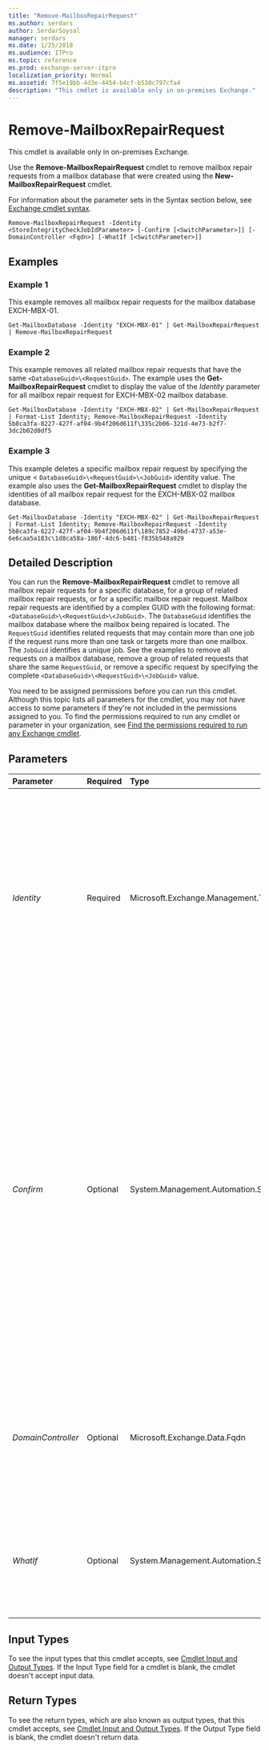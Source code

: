 ```yaml
---
title: "Remove-MailboxRepairRequest"
ms.author: serdars
author: SerdarSoysal
manager: serdars
ms.date: 1/25/2018
ms.audience: ITPro
ms.topic: reference
ms.prod: exchange-server-itpro
localization_priority: Normal
ms.assetid: 7f5e19bb-4d3e-4454-b4cf-b530c797cfa4
description: "This cmdlet is available only in on-premises Exchange."
---
```


# Remove-MailboxRepairRequest

This cmdlet is available only in on-premises Exchange. 
  
Use the **Remove-MailboxRepairRequest** cmdlet to remove mailbox repair requests from a mailbox database that were created using the **New-MailboxRepairRequest** cmdlet.
  
For information about the parameter sets in the Syntax section below, see [Exchange cmdlet syntax](https://technet.microsoft.com/library/bb123552.aspx). 
  
```
Remove-MailboxRepairRequest -Identity <StoreIntegrityCheckJobIdParameter> [-Confirm [<SwitchParameter>]] [-DomainController <Fqdn>] [-WhatIf [<SwitchParameter>]]

```

## Examples
<a name="Examples"> </a>

### Example 1

This example removes all mailbox repair requests for the mailbox database EXCH-MBX-01.
  
```
Get-MailboxDatabase -Identity "EXCH-MBX-01" | Get-MailboxRepairRequest | Remove-MailboxRepairRequest
```

### Example 2

This example removes all related mailbox repair requests that have the same  `<DatabaseGuid>\<RequestGuid>`. The example uses the **Get-MailboxRepairRequest** cmdlet to display the value of the _Identity_ parameter for all mailbox repair request for EXCH-MBX-02 mailbox database.
  
```
Get-MailboxDatabase -Identity "EXCH-MBX-02" | Get-MailboxRepairRequest | Format-List Identity; Remove-MailboxRepairRequest -Identity 5b8ca3fa-8227-427f-af04-9b4f206d611f\335c2b06-321d-4e73-b2f7-3dc2b02d0df5
```

### Example 3

This example deletes a specific mailbox repair request by specifying the unique < `DatabaseGuid>\<RequestGuid>\<JobGuid>` identity value. The example also uses the **Get-MailboxRepairRequest** cmdlet to display the identities of all mailbox repair request for the EXCH-MBX-02 mailbox database.
  
```
Get-MailboxDatabase -Identity "EXCH-MBX-02" | Get-MailboxRepairRequest | Format-List Identity; Remove-MailboxRepairRequest -Identity 5b8ca3fa-8227-427f-af04-9b4f206d611f\189c7852-49bd-4737-a53e-6e6caa5a183c\1d8ca58a-186f-4dc6-b481-f835b548a929
```

## Detailed Description
<a name="DetailedDescription"> </a>

You can run the **Remove-MailboxRepairRequest** cmdlet to remove all mailbox repair requests for a specific database, for a group of related mailbox repair requests, or for a specific mailbox repair request. Mailbox repair requests are identified by a complex GUID with the following format: `<DatabaseGuid>\<RequestGuid>\<JobGuid>`. The  `DatabaseGuid` identifies the mailbox database where the mailbox being repaired is located. The `RequestGuid` identifies related requests that may contain more than one job if the request runs more than one task or targets more than one mailbox. The `JobGuid` identifies a unique job. See the examples to remove all requests on a mailbox database, remove a group of related requests that share the same `RequestGuid`, or remove a specific request by specifying the complete  `<DatabaseGuid>\<RequestGuid>\<JobGuid>` value.
  
You need to be assigned permissions before you can run this cmdlet. Although this topic lists all parameters for the cmdlet, you may not have access to some parameters if they're not included in the permissions assigned to you. To find the permissions required to run any cmdlet or parameter in your organization, see [Find the permissions required to run any Exchange cmdlet](https://technet.microsoft.com/library/mt432940.aspx).
  
## Parameters
<a name="DetailedDescription"> </a>

|**Parameter**|**Required**|**Type**|**Description**|
|:-----|:-----|:-----|:-----|
| _Identity_ <br/> |Required  <br/> |Microsoft.Exchange.Management.Tasks.StoreIntegrityCheckJobIdParameter  <br/> |The _Identity_ parameter specifies the mailbox repair request to remove. Mailbox repair requests are identified by a complex GUID that is created when a new mailbox repair request is created. This GUID consists of a database ID, a Request ID, and a job ID. The format is `<DatabaseGuid>\<RequestGuid>\<JobGuid>`. Use the [Get-MailboxRepairRequest](get-mailboxrepairrequest.md) cmdlet to find the identity of a mailbox repair request. <br/> |
| _Confirm_ <br/> |Optional  <br/> |System.Management.Automation.SwitchParameter  <br/> | The _Confirm_ switch specifies whether to show or hide the confirmation prompt. How this switch affects the cmdlet depends on if the cmdlet requires confirmation before proceeding. <br/>  Destructive cmdlets (for example, **Remove-\*** cmdlets) have a built-in pause that forces you to acknowledge the command before proceeding. For these cmdlets, you can skip the confirmation prompt by using this exact syntax: `-Confirm:$false`.  <br/>  Most other cmdlets (for example, **New-\*** and **Set-\*** cmdlets) don't have a built-in pause. For these cmdlets, specifying the _Confirm_ switch without a value introduces a pause that forces you acknowledge the command before proceeding. <br/> |
| _DomainController_ <br/> |Optional  <br/> |Microsoft.Exchange.Data.Fqdn  <br/> |The _DomainController_ parameter specifies the domain controller that's used by this cmdlet to read data from or write data to Active Directory. You identify the domain controller by its fully qualified domain name (FQDN). For example, `dc01.contoso.com`.  <br/> |
| _WhatIf_ <br/> |Optional  <br/> |System.Management.Automation.SwitchParameter  <br/> |The _WhatIf_ switch simulates the actions of the command. You can use this switch to view the changes that would occur without actually applying those changes. You don't need to specify a value with this switch. <br/> |
   
## Input Types
<a name="InputTypes"> </a>

To see the input types that this cmdlet accepts, see [Cmdlet Input and Output Types](http://go.microsoft.com/fwlink/p/?linkId=616387). If the Input Type field for a cmdlet is blank, the cmdlet doesn't accept input data. 
  
## Return Types
<a name="ReturnTypes"> </a>

To see the return types, which are also known as output types, that this cmdlet accepts, see [Cmdlet Input and Output Types](http://go.microsoft.com/fwlink/p/?linkId=616387). If the Output Type field is blank, the cmdlet doesn't return data. 
  

